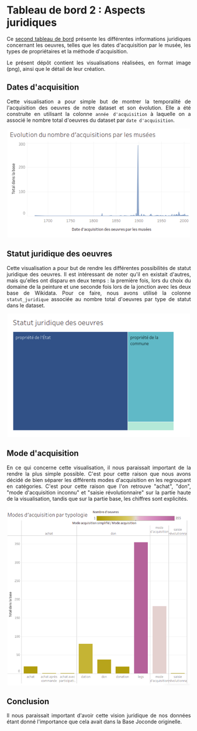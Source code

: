 # Tableau de bord 2 : Aspects juridiques

<div align="justify">
  
Ce [second tableau de bord](https://public.tableau.com/profile/jahan3241#!/vizhome/EtudesurdesdonnesrcupresdelaBaseJoconde/AspectjuridiquedesdonnesrcupressurlaBaseJoconde) présente les différentes informations juridiques concernant les oeuvres, telles que les dates d'acquisition par le musée, les types de propriétaires et la méthode d'acquisition.

Le présent dépôt contient les visualisations réalisées, en format image (png), ainsi que le détail de leur création.

## Dates d'acquisition
Cette visualisation a pour simple but de montrer la temporalité de l'acquisition des oeuvres de notre dataset et son évolution. Elle a été construite en utilisant la colonne `année d'acquisition` à laquelle on a associé le nombre total d'oeuvres du dataset par `date d'acquisition`.
<p align="center">
<img src="Annee_acquisition_temps.png" width="500"/>
</p>

## Statut juridique des oeuvres
Cette visualisation a pour but de rendre les différentes possibilités de statut juridique des oeuvres. Il est intéressant de noter qu'il en existait d'autres, mais qu'elles ont disparu en deux temps : la première fois, lors du choix du domaine de la peinture et une seconde fois lors de la jonction avec les deux base de Wikidata.
Pour ce faire, nous avons utilisé la colonne ``statut_juridique`` associée au nombre total d'oeuvres par type de statut dans le dataset.
<p align="center">
<img src="Statut_juridique.png" width="500"/>
</p>

## Mode d'acquisition
En ce qui concerne cette visualisation, il nous paraissait important de la rendre la plus simple possible. C'est pour cette raison que nous avons décidé de bien séparer les différents modes d'acquisition en les regroupant en catégories. C'est pour cette raison que l'on retrouve "achat", "don", "mode d'acquisition inconnu" et "saisie révolutionnaire" sur la partie haute de la visualisation, tandis que sur la partie base, les chiffres sont explicités.
<p align="center">
<img src="Mode_acquisition.png" width="500"/>
</p>

## Conclusion
Il nous paraissait important d'avoir cette vision juridique de nos données étant donné l'importance que cela avait dans la Base Joconde originelle.

</div>

